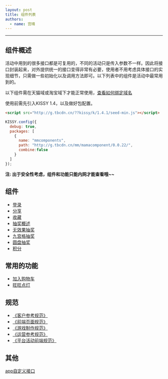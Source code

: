 ```yaml
---
layout: post
title: 组件列表
authors:
  - name: 宫晴
---
```


---

## 组件概述

活动中用到的很多接口都是可复用的，不同的活动只是传入参数不一样。因此将接口封装起来，对外提供统一的接口变得非常有必要，使用者不用考虑具体接口的实现细节，只需做一些初始化以及调用方法即可。以下列表中的组件是活动中最常用到的。

以下组件需在天猫域或淘宝域下才能正常使用，[查看如何绑定域名](http://thx.alibaba-inc.com/activity/standard-flash/#toc_1)

使用前需先引入KISSY 1.4，以及做好包配置。

```html
<script src="http://g.tbcdn.cn/??kissy/k/1.4.1/seed-min.js"></script>
```

```javascript
KISSY.config({
  debug: true,
  packages: [
    {
      name: "mmcomponents",
      path: "http://g.tbcdn.cn/mm/mamacomponent/0.0.22/",
      combine:false
    }
  ]
});
```

**注: 出于安全性考虑，组件和功能只能内网才能查看哦~~**

## 组件

+ [登录](http://thx.tbsite.net/vegas/activity/component-login/)
+ [分享](http://thx.tbsite.net/vegas/activity/component-share/)
+ [收藏](http://thx.tbsite.net/vegas/activity/component-store/)
+ [抽奖概述](http://thx.tbsite.net/vegas/activity/component-lotterylist/)
+ [无效果抽奖](http://thx.tbsite.net/vegas/activity/component-lottery/)
+ [九宫格抽奖](http://thx.tbsite.net/vegas/activity/component-lotterynine/)
+ [圆盘抽奖](http://thx.tbsite.net/vegas/activity/component-lotterycircle/)
+ [积分](http://thx.tbsite.net/vegas/activity/component-score/)

## 常用的功能

+ [加入购物车](http://thx.tbsite.net/vegas/activity/component-cart/)
+ [旺旺点灯](http://thx.tbsite.net/vegas/activity/component-ww/)


## 规范
+ [《客户参考规范》](http://thx.alibaba-inc.com/activity/standard-client/)
+ [《前端页面规范》](http://thx.alibaba-inc.com/activity/standard-fed/)
+ [《游戏制作规范》](http://thx.alibaba-inc.com/activity/standard-flash/)
+ [《运营参考规范》](http://thx.alibaba-inc.com/activity/standard-operate/)
+ [《平台活动前端规范》](http://thx.alibaba-inc.com/activity/standard-platform-fed/)

## 其他
[app自定义接口](http://thx.alibaba-inc.com/activity/)